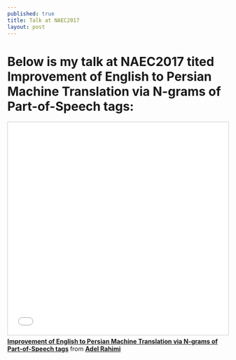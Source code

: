 ```yaml
---
published: true
title: Talk at NAEC2017
layout: post
---
```

# Below is my talk at NAEC2017 tited Improvement of English to Persian Machine Translation via N-grams of Part-of-Speech tags:

<iframe src="//www.slideshare.net/slideshow/embed_code/key/1V2G8FSJTrh4cF" width="595" height="485" frameborder="0" marginwidth="0" marginheight="0" scrolling="no" style="border:1px solid #CCC; border-width:1px; margin-bottom:5px; max-width: 100%;" allowfullscreen> </iframe> <div style="margin-bottom:5px"> <strong> <a href="//www.slideshare.net/rahimiadel/improvement-of-english-to-persian-machine-translation-via-ngrams-of-partofspeech-tags" title="Improvement of English to Persian Machine Translation via N-grams of Part-of-Speech tags" target="_blank">Improvement of English to Persian Machine Translation via N-grams of Part-of-Speech tags</a> </strong> from <strong><a target="_blank" href="https://www.slideshare.net/rahimiadel">Adel Rahimi</a></strong> </div>
